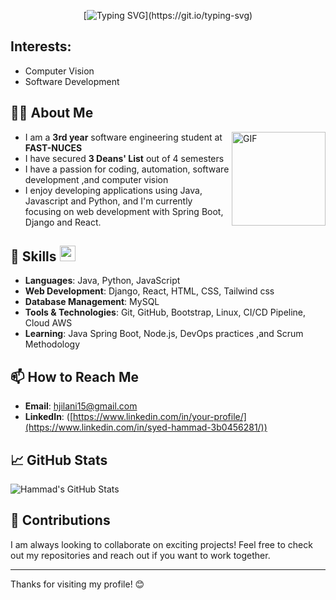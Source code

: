 <div align="center">

 [![Typing SVG](https://readme-typing-svg.herokuapp.com?font=Architects+Daughter&color=93a19f&size=30&lines=Hi+!+I+am+Hammad+Ali+Jilani....)](https://git.io/typing-svg)

</div>


## Interests:
- Computer Vision
- Software Development


## 👨‍💻 About Me
<img align="right" alt="GIF" height="150px" src="https://media.giphy.com/media/du3J3cXyzhj75IOgvA/giphy.gif" />

- I am a **3rd year** software engineering student at **FAST-NUCES**
- I have secured **3 Deans' List** out of 4 semesters
- I have a passion for coding, automation, software development ,and computer vision
- I enjoy developing applications using Java, Javascript and Python, and I'm currently focusing on web development with Spring Boot, Django and React.

## 🚀 Skills <img src = "https://media2.giphy.com/media/QssGEmpkyEOhBCb7e1/giphy.gif?cid=ecf05e47a0n3gi1bfqntqmob8g9aid1oyj2wr3ds3mg700bl&rid=giphy.gif" width = 25px> </h2>

- **Languages**: Java, Python, JavaScript
- **Web Development**: Django, React, HTML, CSS, Tailwind css
- **Database Management**: MySQL
- **Tools & Technologies**: Git, GitHub, Bootstrap, Linux, CI/CD Pipeline, Cloud AWS
- **Learning**: Java Spring Boot, Node.js, DevOps practices ,and Scrum Methodology

## 📫 How to Reach Me

- **Email**: [hjilani15@gmail.com](mailto:hjilani15@gmail.com)
- **LinkedIn**: ([https://www.linkedin.com/in/your-profile/](https://www.linkedin.com/in/syed-hammad-3b0456281/))

## 📈 GitHub Stats

![Hammad's GitHub Stats](https://github-readme-stats.vercel.app/api?username=HammadJilani&show_icons=true&hide_title=true&count_private=true&theme=radical)

## 🌟 Contributions

I am always looking to collaborate on exciting projects! Feel free to check out my repositories and reach out if you want to work together.

---

Thanks for visiting my profile! 😊
